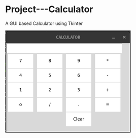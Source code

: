 # Project---Calculator
A GUI based Calculator using Tkinter 

<img src = "Screenshot from 2023-07-10 21-19-00.png" alt = "IMAGE IS MISSING ">
